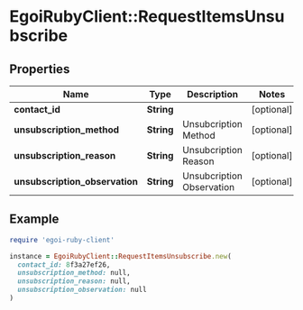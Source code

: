 # EgoiRubyClient::RequestItemsUnsubscribe

## Properties

| Name | Type | Description | Notes |
| ---- | ---- | ----------- | ----- |
| **contact_id** | **String** |  | [optional] |
| **unsubscription_method** | **String** | Unsubcription Method | [optional] |
| **unsubscription_reason** | **String** | Unsubcription Reason | [optional] |
| **unsubscription_observation** | **String** | Unsubcription Observation | [optional] |

## Example

```ruby
require 'egoi-ruby-client'

instance = EgoiRubyClient::RequestItemsUnsubscribe.new(
  contact_id: 8f3a27ef26,
  unsubscription_method: null,
  unsubscription_reason: null,
  unsubscription_observation: null
)
```

